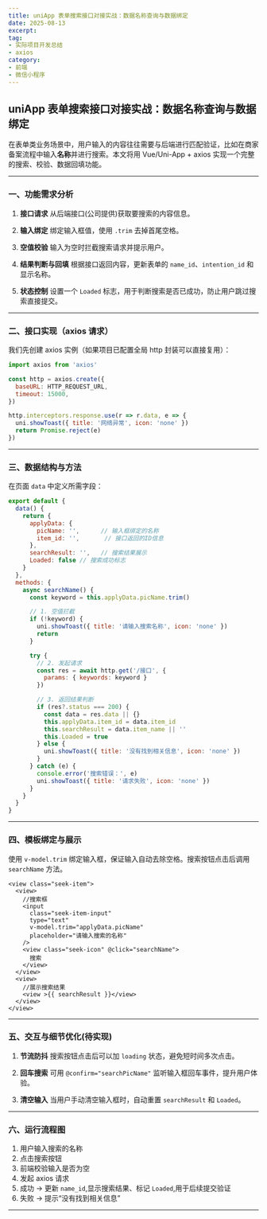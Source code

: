 ```yaml
---
title: uniApp 表单搜索接口对接实战：数据名称查询与数据绑定
date: 2025-08-13
excerpt: 
tag: 
- 实际项目开发总结
- axios
category:
- 前端
- 微信小程序
---
```


## uniApp 表单搜索接口对接实战：数据名称查询与数据绑定

在表单类业务场景中，用户输入的内容往往需要与后端进行匹配验证，比如在商家备案流程中输入**名称**并进行搜索。本文将用 Vue/Uni-App + axios 实现一个完整的搜索、校验、数据回填功能。

---

### 一、功能需求分析

1. **接口请求**
   从后端接口(公司提供)获取要搜索的内容信息。

2. **输入绑定**
   绑定输入框值，使用 `.trim` 去掉首尾空格。

3. **空值校验**
   输入为空时拦截搜索请求并提示用户。

4. **结果判断与回填**
   根据接口返回内容，更新表单的 `name_id`、`intention_id` 和显示名称。

5. **状态控制**
   设置一个 `Loaded` 标志，用于判断搜索是否已成功，防止用户跳过搜索直接提交。

---

### 二、接口实现（axios 请求）

我们先创建 axios 实例（如果项目已配置全局 http 封装可以直接复用）：

```javascript
import axios from 'axios'

const http = axios.create({
  baseURL: HTTP_REQUEST_URL,
  timeout: 15000,
})

http.interceptors.response.use(r => r.data, e => {
  uni.showToast({ title: '网络异常', icon: 'none' })
  return Promise.reject(e)
})
```

---

### 三、数据结构与方法

在页面 `data` 中定义所需字段：

```javascript
export default {
  data() {
    return {
      applyData: {
        picName: '',      // 输入框绑定的名称
        item_id: '',       // 接口返回的ID信息
      },
      searchResult: '',   // 搜索结果展示
      Loaded: false // 搜索成功标志
    }
  },
  methods: {
    async searchName() {
      const keyword = this.applyData.picName.trim()

      // 1. 空值拦截
      if (!keyword) {
        uni.showToast({ title: '请输入搜索名称', icon: 'none' })
        return
      }

      try {
        // 2. 发起请求
        const res = await http.get('/接口', {
          params: { keywords: keyword }
        })

        // 3. 返回结果判断
        if (res?.status === 200) {
          const data = res.data || {}
          this.applyData.item_id = data.item_id
          this.searchResult = data.item_name || ''
          this.Loaded = true
        } else {
          uni.showToast({ title: '没有找到相关信息', icon: 'none' })
        }
      } catch (e) {
        console.error('搜索错误：', e)
        uni.showToast({ title: '请求失败', icon: 'none' })
      }
    }
  }
}
```

---

### 四、模板绑定与展示

使用 `v-model.trim` 绑定输入框，保证输入自动去除空格。搜索按钮点击后调用 `searchName` 方法。

```vue
<view class="seek-item">
  <view>
    //搜索框
    <input
      class="seek-item-input"
      type="text"
      v-model.trim="applyData.picName"
      placeholder="请输入搜索的名称"
    />
    <view class="seek-icon" @click="searchName">
      搜索
    </view>
  </view>
  <view>
    //展示搜索结果
    <view >{{ searchResult }}</view>
  </view>
</view>
```

---

### 五、交互与细节优化(待实现)

1. **节流防抖**
   搜索按钮点击后可以加 `loading` 状态，避免短时间多次点击。

2. **回车搜索**
   可用 `@confirm="searchPicName"` 监听输入框回车事件，提升用户体验。

3. **清空输入**
   当用户手动清空输入框时，自动重置 `searchResult` 和 `Loaded`。

---

### 六、运行流程图

1. 用户输入搜索的名称
2. 点击搜索按钮
3. 前端校验输入是否为空
4. 发起 axios 请求
5. 成功 → 更新 `name_id`,显示搜索结果、标记 `Loaded`,用于后续提交验证
6. 失败 → 提示“没有找到相关信息”

---
